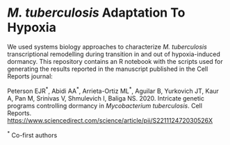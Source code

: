 # *M. tuberculosis* Adaptation To Hypoxia
We used systems biology approaches to characterize *M. tuberculosis* transcriptional remodelling during transition in and out of hypoxia-induced dormancy. This repository contains an R notebook with the scripts used for generating the results reported in the manuscript published in the Cell Reports journal:

Peterson EJR<sup>\*</sup>, Abidi AA<sup>\*</sup>, Arrieta-Ortiz ML<sup>\*</sup>, Aguilar B, Yurkovich JT, Kaur A, Pan M, Srinivas V, Shmulevich I, Baliga NS. 2020. Intricate genetic programs controlling dormancy in *Mycobacterium tuberculosis*. Cell Reports. https://www.sciencedirect.com/science/article/pii/S221112472030526X

<sup>\*</sup> Co-first authors
